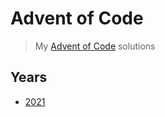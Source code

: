 # Advent of Code

> My [Advent of Code](https://adventofcode.com/) solutions

## Years

- [2021](2021)
